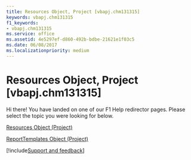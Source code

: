 ```yaml
---
title: Resources Object, Project [vbapj.chm131315]
keywords: vbapj.chm131315
f1_keywords:
- vbapj.chm131315
ms.service: office
ms.assetid: 4e5297ef-d860-492b-bdbe-21621e1f03c5
ms.date: 06/08/2017
ms.localizationpriority: medium
---
```



# Resources Object, Project [vbapj.chm131315]

Hi there! You have landed on one of our F1 Help redirector pages. Please select the topic you were looking for below.

[Resources Object (Project)](https://msdn.microsoft.com/library/84f8357a-358b-f2ae-e164-65c0c5abd383%28Office.15%29.aspx)

[ReportTemplates Object (Project)](https://msdn.microsoft.com/library/01928892-d57c-8344-05db-d95008b4ba74%28Office.15%29.aspx)

[!include[Support and feedback](~/includes/feedback-boilerplate.md)]
